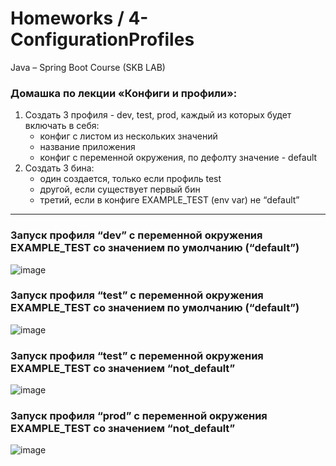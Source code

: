 # Homeworks / 4-ConfigurationProfiles
Java – Spring Boot Course (SKB LAB)

### Домашка по лекции «Конфиги и профили»:
1) Создать 3 профиля - dev, test, prod, каждый из которых будет включать в себя:
   - конфиг с листом из нескольких значений
   - название приложения
   - конфиг с переменной окружения, по дефолту значение - default
2) Создать 3 бина: 
   - один создается, только если профиль test
   - другой, если существует первый бин
   - третий, если в конфиге EXAMPLE_TEST (env var) не “default”
 
---------------------------------------
 
### Запуск профиля “dev” с переменной окружения EXAMPLE_TEST со значением по умолчанию (“default”)
![image](https://user-images.githubusercontent.com/98341388/229203471-4341f45b-d09e-411d-ad2f-81a8737e72d8.png)

### Запуск профиля “test” с переменной окружения EXAMPLE_TEST со значением по умолчанию (“default”)
![image](https://user-images.githubusercontent.com/98341388/229204249-cc2e2098-cd4c-465d-a360-968c9b8dce8d.png)

### Запуск профиля “test” с переменной окружения EXAMPLE_TEST со значением “not_default”
![image](https://user-images.githubusercontent.com/98341388/229204644-aed0b530-896f-4c04-b79d-f03b11c1b951.png)

### Запуск профиля “prod” с переменной окружения EXAMPLE_TEST со значением “not_default”
![image](https://user-images.githubusercontent.com/98341388/229205146-a278434b-6739-47c3-9309-50f63cc4e767.png)
